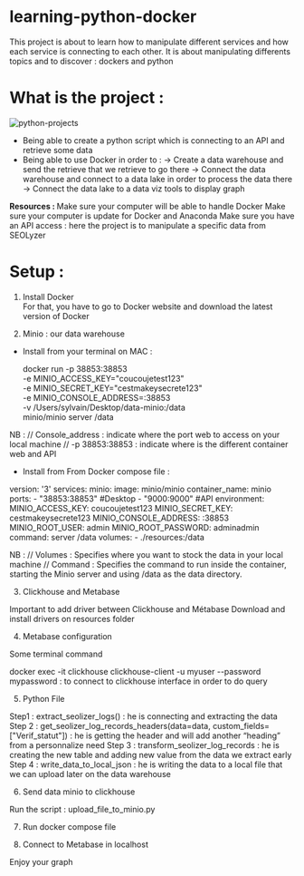# learning-python-docker

This project is about to learn how to manipulate different services and how each service is connecting to each other. 
It is about manipulating differents topics and to discover : dockers and python

# <b>What is the project : </b><br>

![python-projects](https://github.com/sylv1SENG/learning-python-docker/assets/20423466/b63051b2-9d5a-44af-96bd-077bfa4891c2)

- Being able to create a python script which is connecting to an API and retrieve some data 
- Being able to use Docker in order to : 
-> Create a data warehouse and send the retrieve that we retrieve to go there 
->  Connect the data warehouse and connect to a data lake in order to process the data there 
-> Connect the data lake to a data viz tools to display graph 

<b>Resources : </b>
Make sure your computer will be able to handle Docker 
Make sure your computer is update for Docker and Anaconda 
Make sure you have an API access : here the project is to manipulate a specific data from SEOLyzer

# <b>Setup :  </b>

1. Install Docker <br>
For that, you have to go to Docker website and download the latest version of Docker 

2. Minio : our data warehouse  <br>

- Install from your terminal on MAC : <br>

  docker run -p 38853:38853 \
  -e MINIO_ACCESS_KEY="coucoujetest123" \
  -e MINIO_SECRET_KEY="cestmakeysecrete123" \
  -e MINIO_CONSOLE_ADDRESS=:38853 \
  -v /Users/sylvain/Desktop/data-minio:/data \
  minio/minio server /data

NB : 
// Console_address : indicate where the port web to access on your local machine 
// -p 38853:38853 : indicate where is the different container web and API 


- Install from From Docker compose file : <br>

version: '3'
services:
  minio:
    image: minio/minio
    container_name: minio
    ports:
      - "38853:38853" #Desktop
      - "9000:9000"  #API
    environment:
      MINIO_ACCESS_KEY: coucoujetest123
      MINIO_SECRET_KEY: cestmakeysecrete123
      MINIO_CONSOLE_ADDRESS: :38853
      MINIO_ROOT_USER: admin
      MINIO_ROOT_PASSWORD: adminadmin
    command: server /data
    volumes:
      - ./resources:/data


NB : 
// Volumes : Specifies where you want to stock the data in your local machine 
// Command : Specifies the command to run inside the container, starting the Minio server and using /data as the data directory. 


3. Clickhouse and Metabase 

Important to add driver between Clickhouse and Métabase 
Download and install drivers on resources folder 


4. Metabase configuration

Some terminal command 

docker exec -it clickhouse clickhouse-client -u myuser --password mypassword : to connect to clickhouse interface in order to do query 


5. Python File 

Step1 : extract_seolizer_logs() : he is connecting and extracting the data
Step 2 : get_seolizer_log_records_headers(data=data, custom_fields=["Verif_statut"]) : he is getting the header and will add another “heading” from a personnalize need 
Step 3 : transform_seolizer_log_records : he is creating the new table and adding new value from the data we extract early 
Step 4 : write_data_to_local_json : he is writing the data to a local file that we can upload later on the data warehouse 

6. Send data minio to clickhouse 

Run the script : upload_file_to_minio.py 

7. Run docker compose file

8. Connect to Metabase in localhost 

Enjoy your graph 


 

